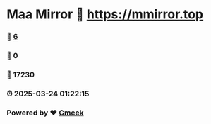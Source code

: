 # Maa Mirror :link: https://mmirror.top 
### :page_facing_up: [6](https://mmirror.top/tag.html) 
### :speech_balloon: 0 
### :hibiscus: 17230 
### :alarm_clock: 2025-03-24 01:22:15 
### Powered by :heart: [Gmeek](https://github.com/Meekdai/Gmeek)

